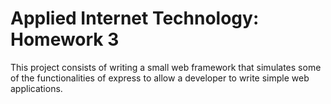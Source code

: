 # Applied Internet Technology: Homework 3

This project consists of writing a small web framework that simulates some of the functionalities
of express to allow a developer to write simple web applications.
